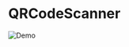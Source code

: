 # QRCodeScanner
![Demo](https://user-images.githubusercontent.com/17978864/33062748-930a1520-ceca-11e7-8a05-59ded7636e79.gif)
